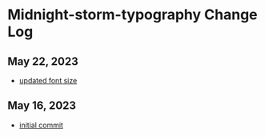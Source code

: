 # Midnight-storm-typography Change Log

## May 22, 2023

- [updated font size](https://github.com/fastn-community/midnight-storm-typography/commit/1820242e12c4173ea1ad63fd8c8d08f322a092ce)

## May 16, 2023

- [initial commit](https://github.com/fastn-community/midnight-storm-typography/commit/58e10a75c1b5066195a3d6eb3b7073b8dedeb906)
